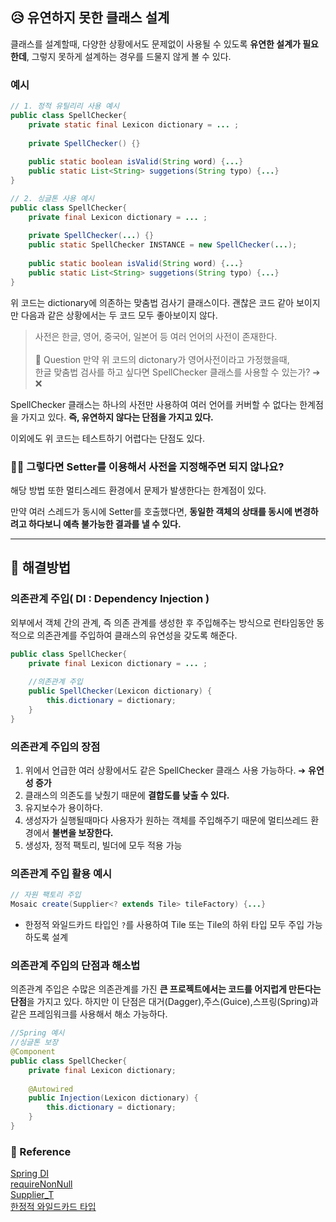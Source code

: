 ## 😥 유연하지 못한 클래스 설계
클래스를 설계할때, 다양한 상황에서도 문제없이 사용될 수 있도록 **유연한 설계가 필요한데**, 그렇지 못하게 설계하는 경우를 드물지 않게 볼 수 있다.

### 예시
```java
// 1. 정적 유틸리리 사용 예시
public class SpellChecker{
    private static final Lexicon dictionary = ... ;
    
    private SpellChecker() {}
    
    public static boolean isValid(String word) {...}
    public static List<String> suggetions(String typo) {...}
}

// 2. 싱글톤 사용 예시
public class SpellChecker{
    private final Lexicon dictionary = ... ;
    
    private SpellChecker(...) {}
    public static SpellChecker INSTANCE = new SpellChecker(...);
    
    public static boolean isValid(String word) {...}
    public static List<String> suggetions(String typo) {...}
}
```
위 코드는 dictionary에 의존하는 맞춤법 검사기 클래스이다. 괜찮은 코드 같아 보이지만 다음과 같은 상황에서는 두 코드 모두 좋아보이지 않다.

>  사전은 한글, 영어, 중국어, 일본어 등 여러 언어의 사전이 존재한다. <br>
><br>🤔 Question 
만약 위 코드의 dictonary가 영어사전이라고 가정했을때,<br>
한글 맞춤법 검사를 하고 싶다면 SpellChecker 클래스를 사용할 수 있는가?  ➔ ❌

SpellChecker 클래스는 하나의 사전만 사용하여 여러 언어를 커버할 수 없다는 한계점을 가지고 있다.
**즉, 유연하지 않다는 단점을 가지고 있다.**

이외에도 위 코드는 테스트하기 어렵다는 단점도 있다.

### 🙋‍♂️ 그렇다면 Setter를 이용해서 사전을 지정해주면 되지 않나요?

해당 방법 또한 멀티스레드 환경에서 문제가 발생한다는 한계점이 있다.

만약 여러 스레드가 동시에 Setter를 호출했다면, **동일한 객체의 상태를 동시에 변경하려고 하다보니 예측 불가능한 결과를 낼 수 있다.**
***
## 🎯 해결방법
### 의존관계 주입( DI : Dependency Injection )
외부에서 객체 간의 관계, 즉 의존 관계를 생성한 후 주입해주는 방식으로 런타임동안 동적으로 의존관계를 주입하여 클래스의 유연성을 갖도록 해준다.
```java
public class SpellChecker{
    private final Lexicon dictionary = ... ;
    
    //의존관계 주입
    public SpellChecker(Lexicon dictionary) {
    	this.dictionary = dictionary;    
    }
}
```

### 의존관계 주입의 장점
1. 위에서 언급한 여러 상황에서도 같은 SpellChecker 클래스 사용 가능하다. ➔ **유연성 증가** 
2. 클래스의 의존도를 낮췄기 때문에 **결합도를 낮출 수 있다.**
3. 유지보수가 용이하다.
4. 생성자가 실행될때마다 사용자가 원하는 객체를 주입해주기 때문에 멀티쓰레드 환경에서 **불변을 보장한다.**
5. 생성자, 정적 팩토리, 빌더에 모두 적용 가능

### 의존관계 주입 활용 예시
```java
// 자원 팩토리 주입
Mosaic create(Supplier<? extends Tile> tileFactory) {...}
```
- 한정적 와일드카드 타입인 ```?```를 사용하여 Tile 또는 Tile의 하위 타입 모두 주입 가능하도록 설계

### 의존관계 주입의 단점과 해소법
의존관계 주입은 수많은 의존관계를 가진 **큰 프로젝트에서는 코드를 어지럽게 만든다는 단점**을 가지고 있다.
하지만 이 단점은 대거(Dagger),주스(Guice),스프링(Spring)과 같은 프레임워크를 사용해서 해소 가능하다.
```java
//Spring 예시
//싱글톤 보장
@Component
public class SpellChecker{
    private final Lexicon dictionary;
    
    @Autowired
    public Injection(Lexicon dictionary) {
    	this.dictionary = dictionary;    
    }
}
```

### 📝 Reference
[Spring DI](https://backendcode.tistory.com/249)<br>
[requireNonNull](https://hudi.blog/java-requirenonnull/)<br>
[Supplier_T](https://m.blog.naver.com/zzang9ha/222087025042)<br>
[한정적 와일드카드 타입](https://velog.io/@tamxt4047/%ED%95%9C%EC%A0%95%EC%A0%81-%EC%99%80%EC%9D%BC%EB%93%9C%EC%B9%B4%EB%93%9CBounded-Wildcard-Type)
